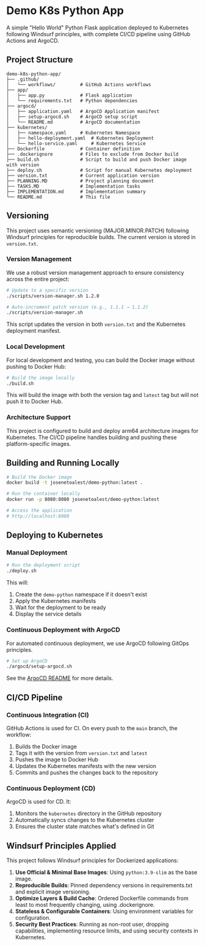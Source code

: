 # Demo K8s Python App

A simple "Hello World" Python Flask application deployed to Kubernetes following Windsurf principles, with complete CI/CD pipeline using GitHub Actions and ArgoCD.

## Project Structure

```
demo-k8s-python-app/
├── .github/
│   └── workflows/         # GitHub Actions workflows
├── app/
│   ├── app.py             # Flask application
│   └── requirements.txt   # Python dependencies
├── argocd/
│   ├── application.yaml   # ArgoCD Application manifest
│   ├── setup-argocd.sh    # ArgoCD setup script
│   └── README.md          # ArgoCD documentation
├── kubernetes/
│   ├── namespace.yaml     # Kubernetes Namespace
│   ├── hello-deployment.yaml  # Kubernetes Deployment
│   └── hello-service.yaml     # Kubernetes Service
├── Dockerfile             # Container definition
├── .dockerignore          # Files to exclude from Docker build
├── build.sh               # Script to build and push Docker image with version
├── deploy.sh              # Script for manual Kubernetes deployment
├── version.txt            # Current application version
├── PLANNING.MD            # Project planning document
├── TASKS.MD               # Implementation tasks
├── IMPLEMENTATION.md      # Implementation summary
└── README.md              # This file
```

## Versioning

This project uses semantic versioning (MAJOR.MINOR.PATCH) following Windsurf principles for reproducible builds. The current version is stored in `version.txt`.

### Version Management

We use a robust version management approach to ensure consistency across the entire project:

```bash
# Update to a specific version
./scripts/version-manager.sh 1.2.0

# Auto-increment patch version (e.g., 1.1.1 → 1.1.2)
./scripts/version-manager.sh
```

This script updates the version in both `version.txt` and the Kubernetes deployment manifest.

### Local Development

For local development and testing, you can build the Docker image without pushing to Docker Hub:

```bash
# Build the image locally
./build.sh
```

This will build the image with both the version tag and `latest` tag but will not push it to Docker Hub.

### Architecture Support

This project is configured to build and deploy arm64 architecture images for Kubernetes. The CI/CD pipeline handles building and pushing these platform-specific images.

## Building and Running Locally

```bash
# Build the Docker image
docker build -t josenetoalest/demo-python:latest .

# Run the container locally
docker run -p 8080:8080 josenetoalest/demo-python:latest

# Access the application
# http://localhost:8080
```

## Deploying to Kubernetes

### Manual Deployment

```bash
# Run the deployment script
./deploy.sh
```

This will:
1. Create the `demo-python` namespace if it doesn't exist
2. Apply the Kubernetes manifests
3. Wait for the deployment to be ready
4. Display the service details

### Continuous Deployment with ArgoCD

For automated continuous deployment, we use ArgoCD following GitOps principles.

```bash
# Set up ArgoCD
./argocd/setup-argocd.sh
```

See the [ArgoCD README](./argocd/README.md) for more details.

## CI/CD Pipeline

### Continuous Integration (CI)

GitHub Actions is used for CI. On every push to the `main` branch, the workflow:
1. Builds the Docker image
2. Tags it with the version from `version.txt` and `latest`
3. Pushes the image to Docker Hub
4. Updates the Kubernetes manifests with the new version
5. Commits and pushes the changes back to the repository

### Continuous Deployment (CD)

ArgoCD is used for CD. It:
1. Monitors the `kubernetes` directory in the GitHub repository
2. Automatically syncs changes to the Kubernetes cluster
3. Ensures the cluster state matches what's defined in Git

## Windsurf Principles Applied

This project follows Windsurf principles for Dockerized applications:

1. **Use Official & Minimal Base Images**: Using `python:3.9-slim` as the base image.
2. **Reproducible Builds**: Pinned dependency versions in requirements.txt and explicit image versioning.
3. **Optimize Layers & Build Cache**: Ordered Dockerfile commands from least to most frequently changing, using .dockerignore.
4. **Stateless & Configurable Containers**: Using environment variables for configuration.
5. **Security Best Practices**: Running as non-root user, dropping capabilities, implementing resource limits, and using security contexts in Kubernetes.
